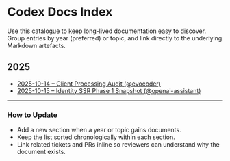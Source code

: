 # Codex Docs Index

Use this catalogue to keep long-lived documentation easy to discover. Group entries by year (preferred) or topic, and link directly to the underlying Markdown artefacts.

## 2025

- [2025-10-14 – Client Processing Audit (@evocoder)](2025-10-14-client-processing-audit.md)
- [2025-10-15 – Identity SSR Phase 1 Snapshot (@openai-assistant)](2025-10-15-identity-ssr-phase1.md)

---

### How to Update

- Add a new section when a year or topic gains documents.
- Keep the list sorted chronologically within each section.
- Link related tickets and PRs inline so reviewers can understand why the document exists.
